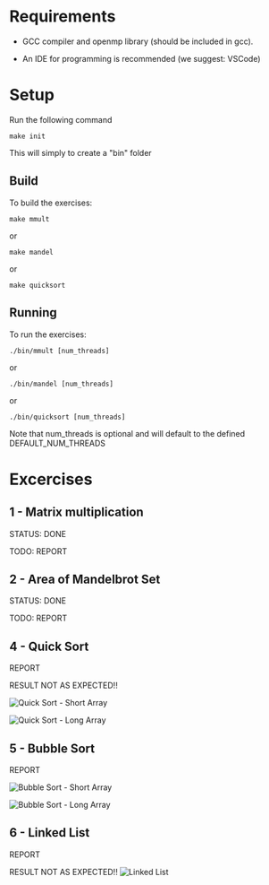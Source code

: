 # Requirements

- GCC compiler and openmp library (should be included in gcc).

- An IDE for programming is recommended (we suggest: VSCode) 

# Setup

Run the following command
```
make init
```
This will simply to create a "bin" folder

## Build
To build the exercises:

```
make mmult
```
or
```
make mandel
```
or
```
make quicksort
```

## Running
To run the exercises:

```
./bin/mmult [num_threads]
```
or
```
./bin/mandel [num_threads]
```
or
```
./bin/quicksort [num_threads]
```
Note that num_threads is optional and will default to the defined DEFAULT_NUM_THREADS

# Excercises
## 1 - Matrix multiplication
STATUS: DONE

TODO: REPORT
## 2 - Area of Mandelbrot Set
STATUS: DONE

TODO: REPORT

## 4 - Quick Sort
REPORT

RESULT NOT AS EXPECTED!!

![Quick Sort - Short Array](/img/quick_short.png "Quick Sort - Short Array")

![Quick Sort - Long Array](/img/quick_long.png "Quick Sort - Long Array")

## 5 - Bubble Sort
REPORT

![Bubble Sort - Short Array](/img/bubble_short.png "Bubble Sort - Short Array")

![Bubble Sort - Long Array](/img/bubble_long.png "Bubble Sort - Long Array")

## 6 - Linked List
REPORT

RESULT NOT AS EXPECTED!!
![Linked List](/img/linked.png "Linked List")
